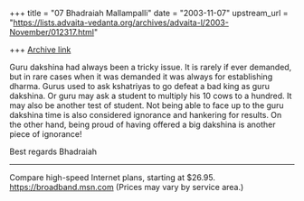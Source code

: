 +++
title = "07 Bhadraiah Mallampalli"
date = "2003-11-07"
upstream_url = "https://lists.advaita-vedanta.org/archives/advaita-l/2003-November/012317.html"

+++
[Archive link](https://lists.advaita-vedanta.org/archives/advaita-l/2003-November/012317.html)


Guru dakshina had always been a tricky issue. It is rarely if ever demanded, 
but in rare cases when it was demanded it was always for establishing 
dharma. Gurus used to ask kshatriyas to go defeat a bad king as guru 
dakshina. Or guru may ask a student to multiply his 10 cows to a hundred. It 
may also be another test of student. Not being able to face up to the guru 
dakshina time is also considered ignorance and hankering for results. On the 
other hand, being proud of having offered a big dakshina is another piece of 
ignorance!

Best regards
Bhadraiah

_________________________________________________________________
Compare high-speed Internet plans, starting at $26.95.  
https://broadband.msn.com (Prices may vary by service area.)


